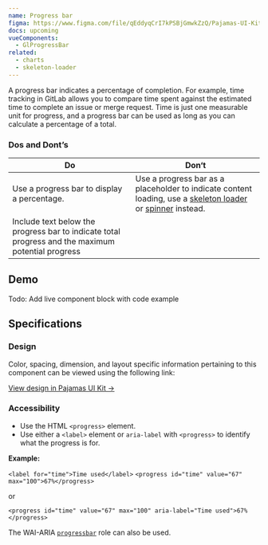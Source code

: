 ```yaml
---
name: Progress bar
figma: https://www.figma.com/file/qEddyqCrI7kPSBjGmwkZzQ/Pajamas-UI-Kit?node-id=425%3A132
docs: upcoming
vueComponents:
  - GlProgressBar
related:
  - charts
  - skeleton-loader
---
```


A progress bar indicates a percentage of completion. For example, time tracking in GitLab allows you to compare time spent against the estimated time to complete an issue or merge request. Time is just one measurable unit for progress, and a progress bar can be used as long as you can calculate a percentage of a total.

### Dos and Dont’s

| Do | Don‘t |
| --- | --- |
| Use a progress bar to display a percentage. | Use a progress bar as a placeholder to indicate content loading, use a [skeleton loader](/components/skeleton-loader) or [spinner](/components/spinner) instead. |
| Include text below the progress bar to indicate total progress and the maximum potential progress |  |

## Demo

<!--
  DEMO, keep this section for all patterns, the code block demo will be added at a later date
-->

Todo: Add live component block with code example

## Specifications

### Design

Color, spacing, dimension, and layout specific information pertaining to this component can be viewed using the following link:

[View design in Pajamas UI Kit →](https://www.figma.com/file/qEddyqCrI7kPSBjGmwkZzQ/Pajamas-UI-Kit?node-id=4265%3A20)

### Accessibility

* Use the HTML `<progress>` element.
* Use either a `<label>` element or `aria-label` with `<progress>` to identify what the progress is for.

**Example:**

`<label for="time">Time used</label>`
`<progress id="time" value="67" max="100">67%</progress>`

or

`<progress id="time" value="67" max="100" aria-label="Time used">67%</progress>`

The WAI-ARIA [`progressbar`](https://www.w3.org/TR/wai-aria-1.1/#progressbar) role can also be used.

